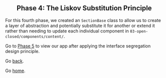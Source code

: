 <h2 align="center">
  Phase 4: The Liskov Substitution Principle
</h2>

For this fourth phase, we created an `SectionBase` class to allow us to create a layer of abstraction and potentially substitute it for another or extend it rather than needing to update each individual component in `03-open-closed/components/content/`.

Go to [Phase 5](../05-interface-segregation/) to view our app after applying the interface segregation design principle.

Go [back](../03-open-closed).

Go [home](https://github.com/pjnalls/ng-solid-design/).
